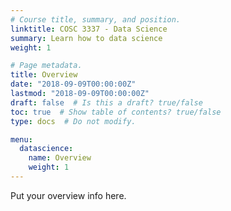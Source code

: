 ```yaml
---
# Course title, summary, and position.
linktitle: COSC 3337 - Data Science
summary: Learn how to data science
weight: 1

# Page metadata.
title: Overview
date: "2018-09-09T00:00:00Z"
lastmod: "2018-09-09T00:00:00Z"
draft: false  # Is this a draft? true/false
toc: true  # Show table of contents? true/false
type: docs  # Do not modify.

menu:
  datascience:
    name: Overview
    weight: 1
---
```


Put your overview info here.

